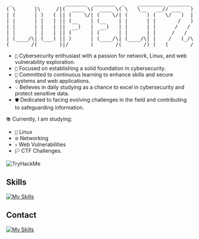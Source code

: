 <pre>
 _                 _______  _______  _    _________ _______ 
( \      |\     /|(  ____ \(  ____ \( \   \__   __// ___   )
| (      | )   ( || (    \/| (    \/| (      ) (   \/   )  |
| |      | |   | || (__    | (__    | |      | |       /   )
| |      | |   | ||  __)   |  __)   | |      | |      /   / 
| |      | |   | || (      | (      | |      | |     /   /  
| (____/\| (___) || )      | (____/\| (____/\| |    /   (_/\
(_______/(_______)|/       (_______/(_______/)_(   (_______/
</pre>

- <code>🔐</code> Cybersecurity enthusiast with a passion for network, Linux, and web vulnerability exploration.
- <code>🚀</code> Focused on establishing a solid foundation in cybersecurity.
- <code>📖</code> Committed to continuous learning to enhance skills and secure systems and web applications.
- <code>💡</code> Believes in daily studying as a chance to excel in cybersecurity and protect sensitive data.
- <code>🛡️</code> Dedicated to facing evolving challenges in the field and contributing to safeguarding information.

<code>📚</code> Currently, I am studying:

- <code>📗</code> Linux
- <code>🌐</code> Networking
- <code>💀</code> Web Vulnerabilities
- <code>🏳️</code> CTF Challenges.

<p>
<img src="https://tryhackme-badges.s3.amazonaws.com/Lufeltz.png" alt="TryHackMe">
</p>
 
## Skills

[![My Skills](https://skillicons.dev/icons?i=cs,dotnet,js,angular,python,c,linux,git,docker)](#)

## Contact
[![My Skills](https://skillicons.dev/icons?i=linkedin)](https://www.linkedin.com/in/luiz-tozati/)

